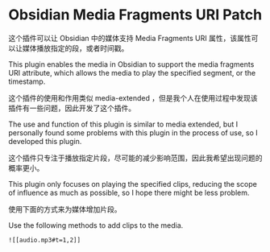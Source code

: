 # Obsidian Media Fragments URI Patch

这个插件可以让 Obsidian 中的媒体支持 Media Fragments URI 属性，该属性可以让媒体播放指定的段，或者时间戳。

This plugin enables the media in Obsidian to support the media fragments URI attribute, which allows the media to play the specified segment, or the timestamp.

这个插件的使用和作用类似 media-extended ，但是我个人在使用过程中发现该插件有一些问题，因此开发了这个插件。

The use and function of this plugin is similar to media extended, but I personally found some problems with this plugin in the process of use, so I developed this plugin.

这个插件只专注于播放指定片段，尽可能的减少影响范围，因此我希望出现问题的概率更小。

This plugin only focuses on playing the specified clips, reducing the scope of influence as much as possible, so I hope there might be less problem.

使用下面的方式来为媒体增加片段。

Use the following methods to add clips to the media.

```
![[audio.mp3#t=1,2]]
```